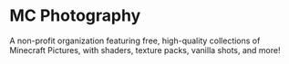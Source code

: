 # MC Photography

A non-profit organization featuring free, high-quality collections of Minecraft Pictures, with shaders, texture packs, vanilla shots, and more!
